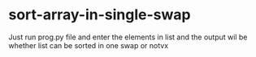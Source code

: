 # sort-array-in-single-swap
Just run prog.py file and enter the elements in list and the output wil be whether list can be sorted in one swap or notvx  
